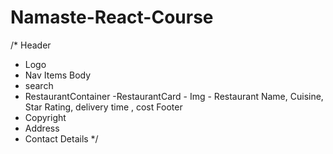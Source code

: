 # Namaste-React-Course


/* 
Header
 - Logo
 - Nav Items
Body
 - search
 - RestaurantContainer
    -RestaurantCard
        - Img
        - Restaurant Name, Cuisine, Star Rating, delivery time , cost 
Footer
 - Copyright
 - Address
 - Contact Details
*/